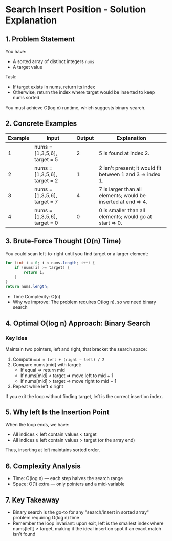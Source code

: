 # Search Insert Position - Solution Explanation

## 1. Problem Statement

You have:
- A sorted array of distinct integers `nums`
- A target value

Task:
- If target exists in nums, return its index
- Otherwise, return the index where target would be inserted to keep nums sorted

You must achieve O(log n) runtime, which suggests binary search.

## 2. Concrete Examples

| Example | Input | Output | Explanation |
|---------|--------|--------|-------------|
| 1 | nums = [1,3,5,6], target = 5 | 2 | 5 is found at index 2. |
| 2 | nums = [1,3,5,6], target = 2 | 1 | 2 isn't present; it would fit between 1 and 3 ⇒ index 1. |
| 3 | nums = [1,3,5,6], target = 7 | 4 | 7 is larger than all elements; would be inserted at end ⇒ 4. |
| 4 | nums = [1,3,5,6], target = 0 | 0 | 0 is smaller than all elements; would go at start ⇒ 0. |

## 3. Brute-Force Thought (O(n) Time)

You could scan left-to-right until you find target or a larger element:

```java
for (int i = 0; i < nums.length; i++) {
    if (nums[i] >= target) {
        return i;
    }
}
return nums.length;
```

- Time Complexity: O(n)
- Why we improve: The problem requires O(log n), so we need binary search

## 4. Optimal O(log n) Approach: Binary Search

### Key Idea

Maintain two pointers, left and right, that bracket the search space:

1. Compute `mid = left + (right − left) / 2`
2. Compare nums[mid] with target:
   - If equal ⇒ return mid
   - If nums[mid] < target ⇒ move left to mid + 1
   - If nums[mid] > target ⇒ move right to mid − 1
3. Repeat while left ≤ right

If you exit the loop without finding target, left is the correct insertion index.

## 5. Why left Is the Insertion Point

When the loop ends, we have:
- All indices < left contain values < target
- All indices ≥ left contain values > target (or the array end)

Thus, inserting at left maintains sorted order.

## 6. Complexity Analysis

- Time: O(log n) — each step halves the search range
- Space: O(1) extra — only pointers and a mid-variable

## 7. Key Takeaway

- Binary search is the go-to for any "search/insert in sorted array" problem requiring O(log n) time
- Remember the loop invariant: upon exit, left is the smallest index where nums[left] ≥ target, making it the ideal insertion spot if an exact match isn't found 